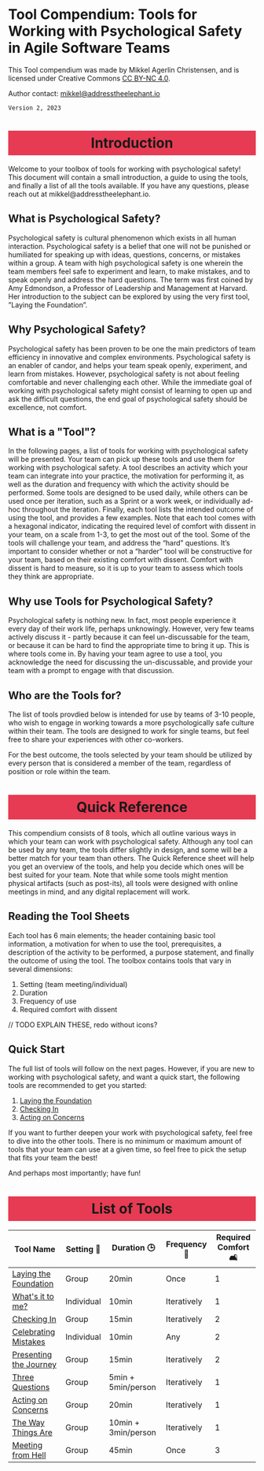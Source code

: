 <style>
    .header-main {
        background-color: #e63b53;
        padding: 8px 0;
        text-align: center;
        font-weight: bold;
    }
    table {
        width:100%;
    }
</style>

# Tool Compendium: Tools for Working with Psychological Safety in Agile Software Teams

This Tool compendium was made by Mikkel Agerlin Christensen, and is licensed under Creative Commons [CC BY-NC 4.0](http://creativecommons.org/licenses/by-nc/4.0/).

Author contact: [mikkel@addresstheelephant.io](mailto:mikkel@addresstheelephant.io)

`Version 2, 2023`

<h1 class="header-main">Introduction</h1>
Welcome to your toolbox of tools for working with psychological safety! This document will contain a small introduction, a guide to using the tools, and finally a list of all the tools available.
If you have any questions, please reach out at mikkel@addresstheelephant.io.

## What is Psychological Safety?

Psychological safety is cultural phenomenon which exists in all human interaction. Psychological safety is a belief that one will not be punished or humiliated for speaking up with ideas, questions, concerns, or mistakes within a group. A team with high psychological safety is one wherein the team members feel safe to experiment and learn, to make mistakes, and to speak openly and address the hard questions.
The term was first coined by Amy Edmondson, a Professor of Leadership and Management at Harvard. Her introduction to the subject can be explored by using the very first tool, ”Laying the Foundation”.

## Why Psychological Safety?

Psychological safety has been proven to be one the main predictors of team efficiency in innovative and complex environments. Psychological safety is an enabler of candor, and helps your team speak openly, experiment, and learn from mistakes. However, psychological safety is not about feeling comfortable and never challenging each other.
While the immediate goal of working with psychological safety might consist of learning to open up and ask the difficult questions, the end goal of psychological safety should be excellence, not comfort.

## What is a "Tool"?

In the following pages, a list of tools for working with psychological safety will be presented. Your team can pick up these tools and use them for working with psychological safety. A tool describes an activity which your team can integrate into your practice, the motivation for performing it, as well as the duration and frequency with which the activity should be performed. Some tools are designed to be used daily, while others can be used once per iteration, such as a Sprint or a work week, or individually ad-hoc throughout the iteration.
Finally, each tool lists the intended outcome of using the tool, and provides a few examples. Note that each tool comes with a hexagonal indicator, indicating the required level of comfort with dissent in your team, on a scale from 1-3, to get the most out of the tool. Some of the tools will challenge your team, and address the “hard” questions. It’s important to consider whether or not a “harder” tool will be constructive for your team, based on their existing comfort with dissent. Comfort with dissent is hard to measure, so it is up to your team to assess which tools they think are appropriate.

## Why use Tools for Psychological Safety?

Psychological safety is nothing new. In fact, most people experience it every day of their work life, perhaps unknowingly. However, very few teams actively discuss it - partly because it can feel un-discussable for the team, or because it can be hard to find the appropriate time to bring it up. This is where tools come in. By having your team agree to use a tool, you acknowledge the need for discussing the un-discussable, and provide your team with a prompt to engage with that discussion.

## Who are the Tools for?

The list of tools provdied below is intended for use by teams of 3-10 people, who wish to engage in working towards a more psychologically safe culture within their team. The tools are designed to work for single teams, but feel free to share your experiences with other co-workers.

For the best outcome, the tools selected by your team should be utilized by every person that is considered a member of the team, regardless of position or role within the team.

<h1 class="header-main">Quick Reference</h1>

This compendium consists of 8 tools, which all outline various ways in which your team can work with psychological safety. Although any tool can be used by any team, the tools differ slightly in design, and some will be a better match for your team than others. The Quick Reference sheet will help you get an overview of the tools, and help you decide which ones will be best suited for your team.
Note that while some tools might mention physical artifacts (such as post-its), all tools were designed with online meetings in mind, and any digital replacement will work.

## Reading the Tool Sheets

Each tool has 6 main elements; the header containing basic tool information, a motivation for when to use the tool, prerequisites, a description of the activity to be performed, a purpose statement, and finally the outcome of using the tool.
The toolbox contains tools that vary in several dimensions:

1. Setting (team meeting/individual)
2. Duration
3. Frequency of use
4. Required comfort with dissent

// TODO EXPLAIN THESE, redo without icons?

## Quick Start

The full list of tools will follow on the next pages. However, if you are new to working with psychological safety, and want a quick start, the following tools are recommended to get you started:

1. [Laying the Foundation](tools/laying-the-foundation.md)
2. [Checking In](tools/checking-in.md)
3. [Acting on Concerns](tools/checking-in.md)

If you want to further deepen your work with psychological safety, feel free to dive into the other tools. There is no minimum or maximum amount of tools that your team can use at a given time, so feel free to pick the setup that fits your team the best!

And perhaps most importantly; have fun!

<h1 class="header-main">List of Tools</h1>

| **Tool Name**                                             | **Setting 👥** | **Duration 🕒**     | **Frequency 🔄** | **Required Comfort 🛋️** |
| --------------------------------------------------------- | -------------- | ------------------- | ---------------- | ----------------------- |
| [Laying the Foundation](tools/laying-the-foundation.md)   | Group          | 20min               | Once             | 1                       |
| [What's it to me?](tools/whats-it-to-me.md)               | Individual     | 10min               | Iteratively      | 1                       |
| [Checking In](tools/checking-in.md)                       | Group          | 15min               | Iteratively      | 2                       |
| [Celebrating Mistakes](tools/celebrating-mistakes.md)     | Individual     | 10min               | Any              | 2                       |
| [Presenting the Journey](tools/presenting-the-journey.md) | Group          | 15min               | Iteratively      | 2                       |
| [Three Questions](tools/three-questions.md)               | Group          | 5min + 5min/person  | Iteratively      | 1                       |
| [Acting on Concerns](tools/acting-on-concerns.md)         | Group          | 20min               | Iteratively      | 1                       |
| [The Way Things Are](tools/the-way-things-are.md)         | Group          | 10min + 3min/person | Iteratively      | 1                       |
| [Meeting from Hell](tools/meeting-from-hell.md)           | Group          | 45min               | Once             | 3                       |
